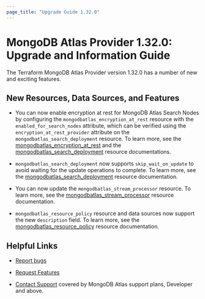 ```yaml
---
page_title: "Upgrade Guide 1.32.0"
---
```


# MongoDB Atlas Provider 1.32.0: Upgrade and Information Guide

The Terraform MongoDB Atlas Provider version 1.32.0 has a number of new and exciting features.

## New Resources, Data Sources, and Features

- You can now enable encryption at rest for MongoDB Atlas Search Nodes by configuring the `mongodbatlas_encryption_at_rest` resource with the `enabled_for_search_nodes` attribute, which can be verified using the `encryption_at_rest_provider` attribute on the `mongodbatlas_search_deployment` resource. To learn more, see the [mongodbatlas_encryption_at_rest](https://registry.terraform.io/providers/mongodb/mongodbatlas/latest/docs/resources/encryption_at_rest#enabled_for_search_nodes-1) and the [mongodbatlas_search_deployment](https://registry.terraform.io/providers/mongodb/mongodbatlas/latest/docs/resources/search_deployment#encryption_at_rest_provider-1) resource documentations.

- `mongodbatlas_search_deployment` now supports `skip_wait_on_update` to avoid waiting for the update operations to complete. To learn more, see the [mongodbatlas_search_deployment](https://registry.terraform.io/providers/mongodb/mongodbatlas/latest/docs/resources/search_deployment) resource documentation.

- You can now update the `mongodbatlas_stream_processor` resource. To learn more, see the [mongodbatlas_stream_processor](https://registry.terraform.io/providers/mongodb/mongodbatlas/latest/docs/resources/stream_processor) resource documentation.

- `mongodbatlas_resource_policy` resource and data sources now support the new `description` field. To learn more, see the [mongodbatlas_resource_policy](https://registry.terraform.io/providers/mongodb/mongodbatlas/latest/docs/resources/resource_policy#description-1) resource documentation.

## Helpful Links

* [Report bugs](https://github.com/mongodb/terraform-provider-mongodbatlas/issues)

* [Request Features](https://feedback.mongodb.com/forums/924145-atlas?category_id=370723)

* [Contact Support](https://docs.atlas.mongodb.com/support/) covered by MongoDB Atlas support plans, Developer and above.
